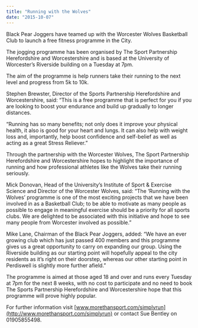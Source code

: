 ```yaml
---
title: "Running with the Wolves"
date: "2015-10-07"
---
```


Black Pear Joggers have teamed up with the Worcester Wolves Basketball Club to launch a free fitness programme in the City.

The jogging programme has been organised by The Sport Partnership Herefordshire and Worcestershire and is based at the University of Worcester’s Riverside building on a Tuesday at 7pm.

The aim of the programme is help runners take their running to the next level and progress from 5k to 10k.

Stephen Brewster, Director of the Sports Partnership Herefordshire and Worcestershire, said: “This is a free programme that is perfect for you if you are looking to boost your endurance and build up gradually to longer distances.

“Running has so many benefits; not only does it improve your physical health, it also is good for your heart and lungs. It can also help with weight loss and, importantly, help boost confidence and self-belief as well as acting as a great Stress Reliever.”

Through the partnership with the Worcester Wolves, The Sport Partnership Herefordshire and Worcestershire hopes to highlight the importance of running and how professional athletes like the Wolves take their running seriously.

Mick Donovan, Head of the University’s Institute of Sport & Exercise Science and Director of the Worcester Wolves, said: “The ‘Running with the Wolves’ programme is one of the most exciting projects that we have been involved in as a Basketball Club; to be able to motivate as many people as possible to engage in meaningful exercise should be a priority for all sports clubs. We are delighted to be associated with this initiative and hope to see many people from Worcester involved as possible.”

Mike Lane, Chairman of the Black Pear Joggers, added: “We have an ever growing club which has just passed 400 members and this programme gives us a great opportunity to carry on expanding our group. Using the Riverside building as our starting point will hopefully appeal to the city residents as it’s right on their doorstep, whereas our other starting point in Perdiswell is slightly more further afield.”

The programme is aimed at those aged 18 and over and runs every Tuesday at 7pm for the next 8 weeks, with no cost to participate and no need to book The Sports Partnership Herefordshire and Worcestershire hope that this programme will prove highly popular.

For further information visit [www.morethansport.com/simplyrun](http://www.morethansport.com/simplyrun) or contact Sue Bentley on 01905855498.
